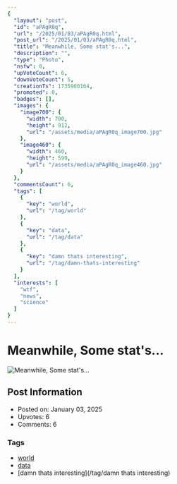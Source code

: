 ```yaml
---
{
  "layout": "post",
  "id": "aPAgR0q",
  "url": "/2025/01/03/aPAgR0q.html",
  "post_url": "/2025/01/03/aPAgR0q.html",
  "title": "Meanwhile, Some stat's...",
  "description": "",
  "type": "Photo",
  "nsfw": 0,
  "upVoteCount": 6,
  "downVoteCount": 5,
  "creationTs": 1735900164,
  "promoted": 0,
  "badges": [],
  "images": {
    "image700": {
      "width": 700,
      "height": 912,
      "url": "/assets/media/aPAgR0q_image700.jpg"
    },
    "image460": {
      "width": 460,
      "height": 599,
      "url": "/assets/media/aPAgR0q_image460.jpg"
    }
  },
  "commentsCount": 6,
  "tags": [
    {
      "key": "world",
      "url": "/tag/world"
    },
    {
      "key": "data",
      "url": "/tag/data"
    },
    {
      "key": "damn thats interesting",
      "url": "/tag/damn-thats-interesting"
    }
  ],
  "interests": [
    "wtf",
    "news",
    "science"
  ]
}
---
```


# Meanwhile, Some stat's...

![Meanwhile, Some stat's...](/assets/media/aPAgR0q_image700.jpg)

## Post Information

- Posted on: January 03, 2025
- Upvotes: 6
- Comments: 6

### Tags

- [world](/tag/world)
- [data](/tag/data)
- [damn thats interesting](/tag/damn thats interesting)
